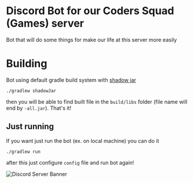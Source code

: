 # Discord Bot for our Coders Squad (Games) server
Bot that will do some things for make our life at this server more easily

# Building
Bot using default gradle build system with [shadow jar](https://imperceptiblethoughts.com/shadow/)
```shell
./gradlew shadowJar
```
then you will be able to find built file in the `build/libs` folder (file name will end by `-all.jar`).
That's it!

## Just running
If you want just run the bot (ex. on local machine) you can do it
```shell
./gradlew run
```
after this just configure `config` file and run bot again!

![Discord Server Banner](https://discordapp.com/api/guilds/1062062559462699069/widget.png?style=banner3)